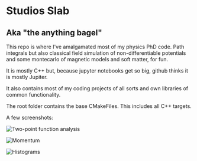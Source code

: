# Studios Slab
## Aka "the anything bagel"

This repo is where I've amalgamated most of my physics PhD code. Path integrals but also classical field simulation of non-differentiable potentials and some montecarlo of magnetic models and soft matter, for fun.

It is mostly C++ but, because jupyter notebooks get so big, github thinks it is mostly Jupiter.

It also contains most of my coding projects of all sorts and own libraries of common functionality.

The root folder contains the base CMakeFiles. This includes all C++ targets.

A few screenshots:

![Two-point function analysis](https://github.com/user-attachments/assets/4cb6300c-596c-4fe0-a8cd-d747d061831c)

![Momentum](https://github.com/user-attachments/assets/a770e7e7-1305-4c8c-8a57-6e00715ae4c2)

![Histograms](https://github.com/user-attachments/assets/c9aff204-0976-4819-bdc0-6f19eb51f0fa)
